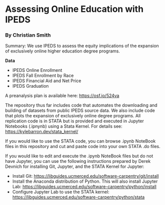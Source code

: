 # Assessing Online Education with IPEDS

### By Christian Smith

Summary: We use IPEDS to assess the equity implications of the expansion of exclusively online higher education degree programs. 

**Data**
  - IPEDS Online Enrollment
  - IPEDS Fall Enrollment by Race
  - IPEDS Financial Aid and Net Price
  - IPEDS Graduation

A preanalysis plan is available here: https://osf.io/524va

The repository thus far includes code that automates the downloading and building of datasets from public IPEDS source data. We also include code that plots the expansion of exclusively online degree programs. All replication code is in STATA but is provided and executed in Jupyter Notebooks (.ipnynb) using a Stata Kernel. For details see: https://kylebarron.dev/stata_kernel/

If you would like to use the STATA code, you can browse .ipynb NoteBook files in this repository and cut and paste code into your own STATA .do files.

If you would like to edit and execute the .ipynb NoteBook files but do not have Jupyter, you can use the following instructions prepared by Derek Devnich for installing Git, Jupyter, and the STATA Kernel for Jupyter:
* Install Git: https://libguides.ucmerced.edu/software-carpentry/git/install
* Install the Anaconda distribution of Python. This will also install Jupyter Lab: https://libguides.ucmerced.edu/software-carpentry/python/install
* Configure Jupyter Lab to use the STATA kernel: https://libguides.ucmerced.edu/software-carpentry/python/stata

